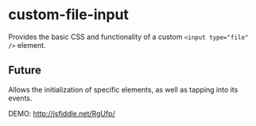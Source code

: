 custom-file-input
=================

Provides the basic CSS and functionality of a custom `<input type="file" />` element.

Future
------

Allows the initialization of specific elements, as well as tapping into its events.

DEMO: http://jsfiddle.net/RgUfp/
